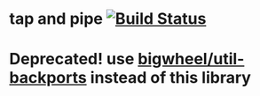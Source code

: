 # tap and pipe [![Build Status](https://travis-ci.com/bigwheel/tapandpipe.svg?branch=master)](https://travis-ci.com/bigwheel/tapandpipe)

# Deprecated! use [bigwheel/util\-backports](https://github.com/bigwheel/util-backports) instead of this library
